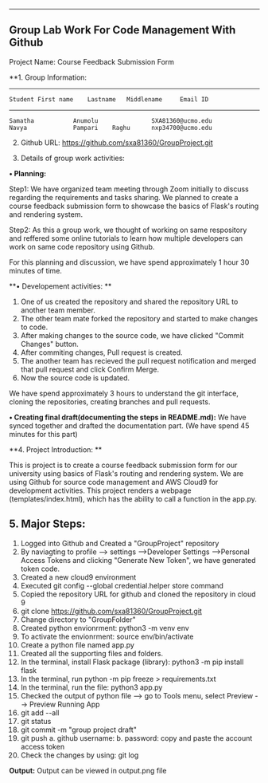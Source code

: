----------------------------------------------------- 
Group Lab Work For Code Management With Github
-----------------------------------------------------

Project Name: Course Feedback Submission Form

**1. Group Information:

_________________________________________________________________
	Student First name    Lastname	 Middlename     Email ID
_________________________________________________________________	
	Samatha		      Anumolu		        SXA81360@ucmo.edu
	Navya		      Pampari    Raghu		nxp34700@ucmo.edu

	
2. Github URL: https://github.com/sxa81360/GroupProject.git

3. Details of group work activities:

**• Planning:**

Step1: We have organized team meeting through Zoom initially to discuss regarding the requirements and tasks sharing. We planned to create a course feedback submission form to showcase the basics of Flask's routing and rendering system. 

Step2: As this a group work, we thought of working on same respository and reffered some online tutorials to learn how multiple developers can work on same code repository using Github. 

For this planning and discussion, we have spend approximately 1 hour 30 minutes of time.

**• Developement activities: **

1. One of us created the repository and shared the repository URL to another team member.
2. The other team mate forked the repository and started to make changes to code.
3. After making changes to the source code, we have clicked "Commit Changes" button. 
4. After commiting changes, Pull request is created.
5. The another team has recieved the pull request notification and merged that pull request and click Confirm Merge.
6. Now the source code is updated.

We have spend approximately 3 hours to understand the git interface, cloning the repositories, creating branches and pull requests.

**• Creating final draft(documenting the steps in README.md):**
We have synced together and drafted the documentation part.
(We have spend 45 minutes for this part)

**4. Project Introduction: **

This is project is to create a course feedback submission form for our university using basics of Flask's routing and rendering system. We are using Github for source code management and AWS Cloud9 for development activities. This project renders a webpage (templates/index.html), which has the ability to call a function in the app.py.


**5. Major Steps:**
---------------------------------------------------- 
1. Logged into Github and Created a "GroupProject" repository
2. By naviagting to profile --> settings -->Developer Settings -->Personal Access Tokens and clicking "Generate New Token", we have generated token code.
3. Created a new cloud9 environment
4. Executed git config --global credential.helper store command
5. Copied the repository URL for github and cloned the repository in cloud 9
6. git clone https://github.com/sxa81360/GroupProject.git
9. Change directory to "GroupFolder"
10. Created python envionrment: python3 -m venv env
11. To activate the envionrment: source env/bin/activate
15. Create a python file named app.py
16. Created all the supporting files and folders.
17. In the terminal, install Flask package (library): python3 -m pip install flask
18. In the terminal, run python -m pip freeze > requirements.txt
19. In the terminal, run the file: python3 app.py
20. Checked the output of python file --> go to Tools menu, select Preview --> Preview Running App
21. git add --all
22. git status
23. git commit -m "group project draft"
24. git push
  a. github username:
  b. password: copy and paste the account access token
25. Check the changes by using: git log


**Output:**
Output can be viewed in output.png file








